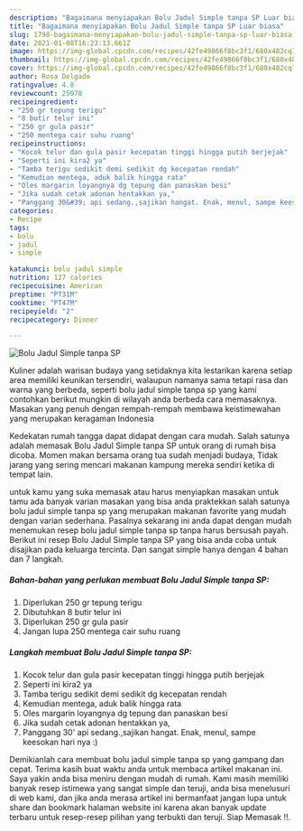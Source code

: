 ```yaml
---
description: "Bagaimana menyiapakan Bolu Jadul Simple tanpa SP Luar biasa"
title: "Bagaimana menyiapakan Bolu Jadul Simple tanpa SP Luar biasa"
slug: 1798-bagaimana-menyiapakan-bolu-jadul-simple-tanpa-sp-luar-biasa
date: 2021-01-08T16:23:13.661Z
image: https://img-global.cpcdn.com/recipes/42fe49866f8bc3f1/680x482cq70/bolu-jadul-simple-tanpa-sp-foto-resep-utama.jpg
thumbnail: https://img-global.cpcdn.com/recipes/42fe49866f8bc3f1/680x482cq70/bolu-jadul-simple-tanpa-sp-foto-resep-utama.jpg
cover: https://img-global.cpcdn.com/recipes/42fe49866f8bc3f1/680x482cq70/bolu-jadul-simple-tanpa-sp-foto-resep-utama.jpg
author: Rosa Delgado
ratingvalue: 4.8
reviewcount: 25978
recipeingredient:
- "250 gr tepung terigu"
- "8 butir telur ini"
- "250 gr gula pasir"
- "250 mentega cair suhu ruang"
recipeinstructions:
- "Kocok telur dan gula pasir kecepatan tinggi hingga putih berjejak"
- "Seperti ini kira2 ya"
- "Tamba terigu sedikit demi sedikit dg kecepatan rendah"
- "Kemudian mentega, aduk balik hingga rata"
- "Oles margarin loyangnya dg tepung dan panaskan besi"
- "Jika sudah cetak adonan hentakkan ya,"
- "Panggang 30&#39; api sedang.,sajikan hangat. Enak, menul, sampe keesokan hari nya :)"
categories:
- Recipe
tags:
- bolu
- jadul
- simple

katakunci: bolu jadul simple 
nutrition: 127 calories
recipecuisine: American
preptime: "PT31M"
cooktime: "PT47M"
recipeyield: "2"
recipecategory: Dinner

---
```



![Bolu Jadul Simple tanpa SP](https://img-global.cpcdn.com/recipes/42fe49866f8bc3f1/680x482cq70/bolu-jadul-simple-tanpa-sp-foto-resep-utama.jpg)

Kuliner adalah warisan budaya yang setidaknya kita lestarikan karena setiap area memiliki keunikan tersendiri, walaupun namanya sama tetapi rasa dan warna yang berbeda, seperti bolu jadul simple tanpa sp yang kami contohkan berikut mungkin di wilayah anda berbeda cara memasaknya. Masakan yang penuh dengan rempah-rempah membawa keistimewahan yang merupakan keragaman Indonesia

Kedekatan rumah tangga dapat didapat dengan cara mudah. Salah satunya adalah memasak Bolu Jadul Simple tanpa SP untuk orang di rumah bisa dicoba. Momen makan bersama orang tua sudah menjadi budaya, Tidak jarang yang sering mencari makanan kampung mereka sendiri ketika di tempat lain.



untuk kamu yang suka memasak atau harus menyiapkan masakan untuk tamu ada banyak varian masakan yang bisa anda praktekkan salah satunya bolu jadul simple tanpa sp yang merupakan makanan favorite yang mudah dengan varian sederhana. Pasalnya sekarang ini anda dapat dengan mudah menemukan resep bolu jadul simple tanpa sp tanpa harus bersusah payah.
Berikut ini resep Bolu Jadul Simple tanpa SP yang bisa anda coba untuk disajikan pada keluarga tercinta. Dan sangat simple hanya dengan 4 bahan dan 7 langkah.


<!--inarticleads1-->

##### Bahan-bahan yang perlukan membuat Bolu Jadul Simple tanpa SP:

1. Diperlukan 250 gr tepung terigu
1. Dibutuhkan 8 butir telur ini
1. Diperlukan 250 gr gula pasir
1. Jangan lupa 250 mentega cair suhu ruang




<!--inarticleads2-->

##### Langkah membuat  Bolu Jadul Simple tanpa SP:

1. Kocok telur dan gula pasir kecepatan tinggi hingga putih berjejak
1. Seperti ini kira2 ya
1. Tamba terigu sedikit demi sedikit dg kecepatan rendah
1. Kemudian mentega, aduk balik hingga rata
1. Oles margarin loyangnya dg tepung dan panaskan besi
1. Jika sudah cetak adonan hentakkan ya,
1. Panggang 30&#39; api sedang.,sajikan hangat. Enak, menul, sampe keesokan hari nya :)




Demikianlah cara membuat bolu jadul simple tanpa sp yang gampang dan cepat. Terima kasih buat waktu anda untuk membaca artikel makanan ini. Saya yakin anda bisa meniru dengan mudah di rumah. Kami masih memiliki banyak resep istimewa yang sangat simple dan teruji, anda bisa menelusuri di web kami, dan jika anda merasa artikel ini bermanfaat jangan lupa untuk share dan bookmark halaman website ini karena akan banyak update terbaru untuk resep-resep pilihan yang terbukti dan teruji. Siap Memasak !!. 
